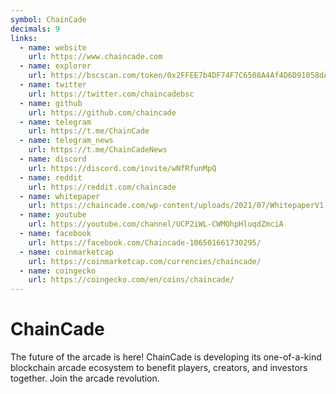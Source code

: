 ```yaml
---
symbol: ChainCade
decimals: 9
links:
  - name: website
    url: https://www.chaincade.com
  - name: explorer
    url: https://bscscan.com/token/0x2FFEE7b4DF74F7C6508A4Af4D6D91058dA5420D0
  - name: twitter
    url: https://twitter.com/chaincadebsc
  - name: github
    url: https://github.com/chaincade
  - name: telegram
    url: https://t.me/ChainCade
  - name: telegram_news
    url: https://t.me/ChainCadeNews
  - name: discord
    url: https://discord.com/invite/wNfRfunMpQ
  - name: reddit
    url: https://reddit.com/chaincade
  - name: whitepaper
    url: https://chaincade.com/wp-content/uploads/2021/07/WhitepaperV1.pdf
  - name: youtube
    url: https://youtube.com/channel/UCP2iWL-CWMOhpHluqdZmciA
  - name: facebook
    url: https://facebook.com/Chaincade-106501661730295/
  - name: coinmarketcap
    url: https://coinmarketcap.com/currencies/chaincade/
  - name: coingecko
    url: https://coingecko.com/en/coins/chaincade/
---
```


# ChainCade

The future of the arcade is here! ChainCade is developing its one-of-a-kind blockchain arcade ecosystem to benefit players, creators, and investors together. Join the arcade revolution.
